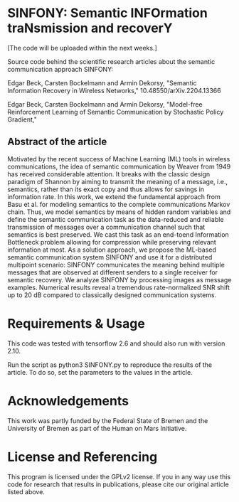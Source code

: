# SINFONY: Semantic INFOrmation traNsmission and recoverY

[The code will be uploaded within the next weeks.]

Source code behind the scientific research articles about the semantic communication approach SINFONY:

Edgar Beck, Carsten Bockelmann and Armin Dekorsy, "Semantic Information Recovery in Wireless Networks," 10.48550/arXiv.2204.13366

Edgar Beck, Carsten Bockelmann and Armin Dekorsy, "Model-free Reinforcement Learning of Semantic Communication by Stochastic Policy Gradient,"

## Abstract of the article

Motivated by the recent success of Machine Learning (ML) tools in wireless communications, the idea of semantic communication by Weaver from 1949 has received considerable attention. It breaks with the classic design paradigm of Shannon by aiming to transmit the meaning of a message, i.e., semantics, rather than its exact copy and thus allows for savings in information rate. In this work, we extend the fundamental approach from Basu et al. for modeling semantics to the complete communications Markov chain. Thus, we model semantics by means of hidden random variables and define the semantic communication task as the data-reduced and reliable transmission of messages over a communication channel such that semantics is best preserved. We cast this task as an end-toend Information Bottleneck problem allowing for compression while preserving relevant information at most. As a solution approach, we propose the ML-based semantic communication system SINFONY and use it for a distributed multipoint scenario: SINFONY communicates the meaning behind multiple messages that are observed at different senders to a single receiver for semantic recovery. We analyze SINFONY by processing images as message examples. Numerical results reveal a tremendous rate-normalized SNR shift up to 20 dB compared to classically designed communication systems.


# Requirements & Usage

This code was tested with tensorflow 2.6 and should also run with version 2.10. 

Run the script as python3 SINFONY.py to reproduce the results of the article. To do so, set the parameters to the values in the article.

# Acknowledgements

This work was partly funded by the Federal State of Bremen and the University of Bremen as part of the Human on Mars Initiative.

# License and Referencing

This program is licensed under the GPLv2 license. If you in any way use this code for research that results in publications, please cite our original article listed above.
